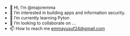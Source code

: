 - 👋 Hi, I’m @majoremma
- 👀 I’m interested in building apps and information security.
- 🌱 I’m currently learning Pyton
- 💞️ I’m looking to collaborate on ...
- 📫 How to reach me emmayusuf24@gmail.com

<!---
majoremma/majoremma is a ✨ special ✨ repository because its `README.md` (this file) appears on your GitHub profile.
You can click the Preview link to take a look at your changes.
--->
